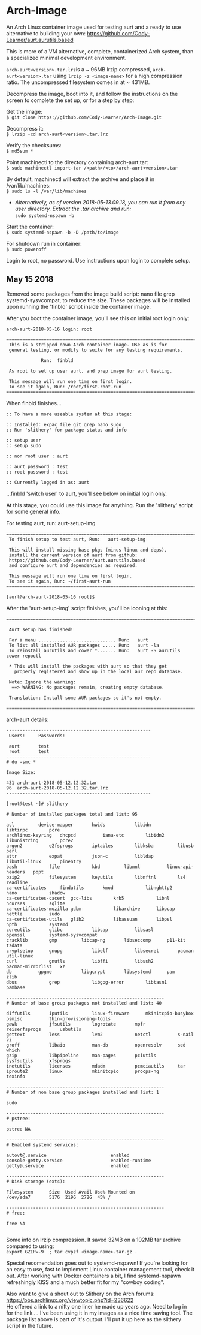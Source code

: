 
# Arch-Image
An Arch Linux container image used for testing aurt and a ready to use alternative to building your own: https://github.com/Cody-Learner/aurt.aurutils.based <br>

This is more of a VM alternative, complete, containerized Arch system, than a specialized minimal development environment.<br>

```arch-aurt<version>.tar.lrz```is a ~ 96MB lrzip compressed, ```arch-aurt<version>.tar``` using ```lrzip -z <image-name>``` for a high compression ratio. The uncompressed filesystem comes in at ~ 431MB. <br>

Decompress the image, boot into it, and follow the instructions on the screen to complete the set up, or for a step by step:<br>

Get the image:<br>
 ```$ git clone https://github.com/Cody-Learner/Arch-Image.git``` <br>

Decompress it:<br>
 ```$ lrzip -cd arch-aurt<version>.tar.lrz``` <br>
 
 Verify the checksums:<br>
```$ md5sum * ```<br>
 
Point machinectl to the directory containing arch-aurt<version>.tar:<br>
 ```$ sudo machinectl import-tar /<path>/<to>/arch-aurt<version>.tar``` <br>
 
By default, machinectl will extract the archive and place it in /var/lib/machines:<br>
 ```$ sudo ls -l /var/lib/machines``` <br>

 *   *Alternatively, as of version 2018-05-13.09.18, you can run it from any user directory. Extract the .tar archive and run:* <br>
      ```sudo systemd-nspawn -b ```
  
Start the container:<br>
 ```$ sudo systemd-nspawn -b -D /path/to/image```<br>
 
For shutdown run in container:<br>
 ```$ sudo poweroff``` <br>

Login to root, no password. Use instructions upon login to complete setup.<br>

## May 15 2018
Removed some packages from the image build script: nano file grep systemd-sysvcompat, to reduce the size.
These packages will be installed upon running the 'finbld' script inside the container image. 

After you boot the container image, you'll see this on initial root login only:
```
arch-aurt-2018-05-16 login: root

=======================================================================
 This is a stripped down Arch container image. Use as is for 
 general testing, or modify to suite for any testing requirements.

			 Run:  finbld
 
 As root to set up user aurt, and prep image for aurt testing.

 This message will run one time on first login.
 To see it again, Run: /root/first-root-run
=======================================================================
```

When finbld finishes...
```
:: To have a more useable system at this stage:

:: Installed: expac file git grep nano sudo 
:: Run 'slithery' for package status and info

:: setup user
:: setup sudo

:: non root user : aurt

:: aurt password : test
:: root password : test

:: Currently logged in as: aurt
```

...finbld 'switch user' to aurt, you'll see below on initial login only.

At this stage, you could use this image for anything.
Run the 'slithery' script for some general info.

For testing aurt, run: aurt-setup-img
```
=======================================================================
 To finish setup to test aurt, Run:   aurt-setup-img

 This will install missing base pkgs (minus linux and deps),
 install the current version of aurt from github:
 https://github.com/Cody-Learner/aurt.aurutils.based
 and configure aurt and dependencies as required.

 This message will run one time on first login.
 To see it again, Run: ~/first-aurt-run
=======================================================================

[aurt@arch-aurt-2018-05-16 root]$
```

After the 'aurt-setup-img' script finishes, you'll be looning at this:
```
========================================================================

 Aurt setup has finished!

 For a menu ............................. Run:   aurt
 To list all installed AUR packages ..... Run:   aurt -la
 To reinstall aurutils and cower *....... Run:   aurt -S aurutils cower repoctl

 * This will install the packages with aurt so that they get 
   properly registered and show up in the local aur repo database.

 Note: Ignore the warning: 
  ==> WARNING: No packages remain, creating empty database.

 Translation: Install some AUR packages so it's not empty.
 
========================================================================

```

arch-aurt details:<br>
```
------------------------------------------------------
 Users:		Passwords:
 
 aurt		test
 root		test
------------------------------------------------------
# du -smc *

Image Size:
 
431	arch-aurt-2018-05-12.12.32.tar
96	arch-aurt-2018-05-12.12.32.tar.lrz
------------------------------------------------------

[root@test ~]# slithery

# Number of installed packages total and list: 95

acl			device-mapper		hwids			libidn			libtirpc		pcre
archlinux-keyring	dhcpcd			iana-etc		libidn2			libunistring		pcre2
argon2			e2fsprogs		iptables		libksba			libusb			perl
attr			expat			json-c			libldap			libutil-linux		pinentry
bash			file			kbd			libmnl			linux-api-headers	popt
bzip2			filesystem		keyutils		libnftnl		lz4			readline
ca-certificates		findutils		kmod			libnghttp2		nano			shadow
ca-certificates-cacert	gcc-libs		krb5			libnl			ncurses			sqlite
ca-certificates-mozilla	gdbm			libarchive		libpcap			nettle			sudo
ca-certificates-utils	glib2			libassuan		libpsl			npth			systemd
coreutils		glibc			libcap			libsasl			openssl			systemd-sysvcompat
cracklib		gmp			libcap-ng		libseccomp		p11-kit			tzdata
cryptsetup		gnupg			libelf			libsecret		pacman			util-linux
curl			gnutls			libffi			libssh2			pacman-mirrorlist	xz
db			gpgme			libgcrypt		libsystemd		pam			zlib
dbus			grep			libgpg-error		libtasn1		pambase

-----------------------------------------------------------
# Number of base group packages not installed and list: 40

diffutils		iputils			linux-firmware		mkinitcpio-busybox	psmisc			thin-provisioning-tools
gawk			jfsutils		logrotate		mpfr			reiserfsprogs		usbutils
gettext			less			lvm2			netctl			s-nail			vi
groff			libaio			man-db			openresolv		sed			which
gzip			libpipeline		man-pages		pciutils		sysfsutils		xfsprogs
inetutils		licenses		mdadm			pcmciautils		tar
iproute2		linux			mkinitcpio		procps-ng		texinfo

-----------------------------------------------------------
# Number of non base group packages installed and list: 1

sudo

-----------------------------------------------------------
# pstree:

pstree NA

-----------------------------------------------------------
# Enabled systemd services:

autovt@.service                        enabled        
console-getty.service                  enabled-runtime
getty@.service                         enabled        

-----------------------------------------------------------
# Disk storage (ext4):

Filesystem      Size  Used Avail Use% Mounted on
/dev/sda7       517G  219G  272G  45% /

-----------------------------------------------------------
# free:

free NA


```

Some info on lrzip compression. It saved 32MB on a 102MB tar archive compared to using:<br>
```export GZIP=-9  ; tar cvpzf <image-name>.tar.gz .``` <br>

Special recomendation goes out to systemd-nspawn! If you're looking for an easy to use, fast to implement Linux container management tool, check it out. After working with Docker containers a bit, I find systemd-nspawn refreshingly KISS and a much better fit for my "cowboy coding".<br>

Also want to give a shout out to Slithery on the Arch forums: https://bbs.archlinux.org/viewtopic.php?id=236622 <br>
He offered a link to a nifty one liner he made up years ago. Need to log in for the link.... I've been using it in my images as a nice time saving tool. The package list above is part of it's output. I'll put it up here as the slithery script in the future.
